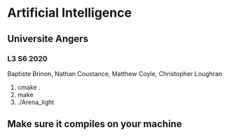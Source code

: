 # Artificial Intelligence 
## Universite Angers
### L3 S6 2020



Baptiste	Brinon,
Nathan		Coustance,
Matthew 	Coyle,
Christopher	Loughran


1. cmake .
2. make
3. ./Arena_light

## Make sure it compiles on your machine